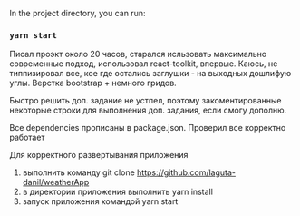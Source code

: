 In the project directory, you can run:

### `yarn start`

Писал проэкт около 20 часов, старался исльзовать максимально современные подход, использовал react-toolkit, впервые. 
Каюсь, не типпизировал все, кое где остались заглушки - на выходных дошлифую углы. 
Верстка bootstrap + немного гридов.

Быстро решить доп. задание не устпел, поэтому закоментированные некоторые строки для выполнения доп. задания, если смогу дополню.

Все dependencies прописаны в package.json.
Проверил все корректно работает

Для корректного развертывания приложения 
1. выполнить команду git clone https://github.com/laguta-danil/weatherApp
2. в директории приложения выполнить yarn install
3. запуск приложения командой yarn start